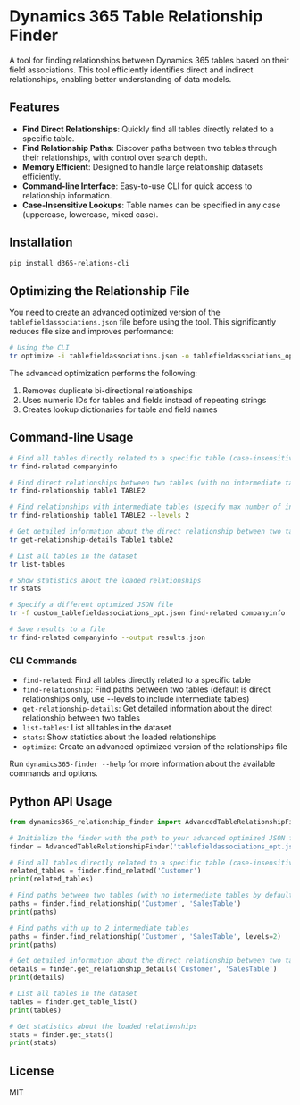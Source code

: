 # Dynamics 365 Table Relationship Finder

A tool for finding relationships between Dynamics 365 tables based on their field associations. This tool efficiently identifies direct and indirect relationships, enabling better understanding of data models.

## Features

- **Find Direct Relationships**: Quickly find all tables directly related to a specific table.
- **Find Relationship Paths**: Discover paths between two tables through their relationships, with control over search depth.
- **Memory Efficient**: Designed to handle large relationship datasets efficiently.
- **Command-line Interface**: Easy-to-use CLI for quick access to relationship information.
- **Case-Insensitive Lookups**: Table names can be specified in any case (uppercase, lowercase, mixed case).

## Installation

```bash
pip install d365-relations-cli
```

## Optimizing the Relationship File

You need to create an advanced optimized version of the `tablefieldassociations.json` file before using the tool. This significantly reduces file size and improves performance:

```bash
# Using the CLI
tr optimize -i tablefieldassociations.json -o tablefieldassociations_opt.json
```

The advanced optimization performs the following:
1. Removes duplicate bi-directional relationships
2. Uses numeric IDs for tables and fields instead of repeating strings
3. Creates lookup dictionaries for table and field names

## Command-line Usage

```bash
# Find all tables directly related to a specific table (case-insensitive)
tr find-related companyinfo

# Find direct relationships between two tables (with no intermediate tables)
tr find-relationship table1 TABLE2

# Find relationships with intermediate tables (specify max number of intermediate tables)
tr find-relationship table1 TABLE2 --levels 2

# Get detailed information about the direct relationship between two tables
tr get-relationship-details Table1 table2

# List all tables in the dataset
tr list-tables

# Show statistics about the loaded relationships
tr stats

# Specify a different optimized JSON file
tr -f custom_tablefieldassociations_opt.json find-related companyinfo

# Save results to a file
tr find-related companyinfo --output results.json
```

### CLI Commands

- `find-related`: Find all tables directly related to a specific table
- `find-relationship`: Find paths between two tables (default is direct relationships only, use --levels to include intermediate tables)
- `get-relationship-details`: Get detailed information about the direct relationship between two tables
- `list-tables`: List all tables in the dataset
- `stats`: Show statistics about the loaded relationships
- `optimize`: Create an advanced optimized version of the relationships file

Run `dynamics365-finder --help` for more information about the available commands and options.

## Python API Usage

```python
from dynamics365_relationship_finder import AdvancedTableRelationshipFinder

# Initialize the finder with the path to your advanced optimized JSON file
finder = AdvancedTableRelationshipFinder('tablefieldassociations_opt.json')

# Find all tables directly related to a specific table (case-insensitive)
related_tables = finder.find_related('Customer')
print(related_tables)

# Find paths between two tables (with no intermediate tables by default)
paths = finder.find_relationship('Customer', 'SalesTable')
print(paths)

# Find paths with up to 2 intermediate tables
paths = finder.find_relationship('Customer', 'SalesTable', levels=2)
print(paths)

# Get detailed information about the direct relationship between two tables
details = finder.get_relationship_details('Customer', 'SalesTable')
print(details)

# List all tables in the dataset
tables = finder.get_table_list()
print(tables)

# Get statistics about the loaded relationships
stats = finder.get_stats()
print(stats)
```

## License

MIT 